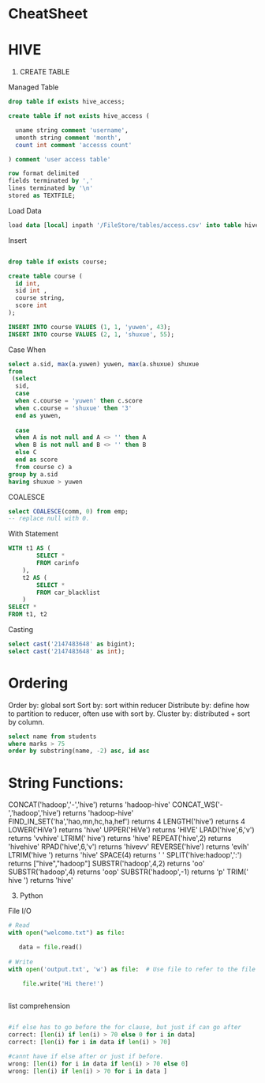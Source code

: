 # CheatSheet

# HIVE

1. CREATE TABLE

Managed Table
```sql
drop table if exists hive_access;

create table if not exists hive_access (

  uname string comment 'username',
  umonth string comment 'month',
  count int comment 'accesss count'

) comment 'user access table'

row format delimited
fields terminated by ','
lines terminated by '\n'
stored as TEXTFILE;
```

Load Data

```sql
load data [local] inpath '/FileStore/tables/access.csv' into table hive_access;
```

Insert

```sql

drop table if exists course;

create table course (
  id int,
  sid int ,
  course string,
  score int 
);

INSERT INTO course VALUES (1, 1, 'yuwen', 43);
INSERT INTO course VALUES (2, 1, 'shuxue', 55);
```

Case When

```sql
select a.sid, max(a.yuwen) yuwen, max(a.shuxue) shuxue
from
 (select 
  sid,
  case 
  when c.course = 'yuwen' then c.score
  when c.course = 'shuxue' then '3'
  end as yuwen,
  
  case 
  when A is not null and A <> '' then A
  when B is not null and B <> '' then B
  else C
  end as score  
  from course c) a
group by a.sid
having shuxue > yuwen
```

COALESCE
```sql
select COALESCE(comm, 0) from emp;
-- replace null with 0.
```

With Statement

```sql
WITH t1 AS (
		SELECT *
		FROM carinfo
	), 
	t2 AS (
		SELECT *
		FROM car_blacklist
	)
SELECT *
FROM t1, t2
```

Casting

```sql
select cast('2147483648' as bigint);
select cast('2147483648' as int);
```

# Ordering
Order by: global sort
Sort by: sort within reducer
Distribute by: define how to partition to reducer, often use with sort by.
Cluster by: distributed + sort by column.

```sql
select name from students 
where marks > 75 
order by substring(name, -2) asc, id asc
```

# String Functions:
CONCAT('hadoop','-','hive') returns 'hadoop-hive'
CONCAT_WS('-','hadoop','hive') returns 'hadoop-hive'
FIND_IN_SET('ha','hao,mn,hc,ha,hef') returns 4
LENGTH('hive') returns 4
LOWER('HiVe') returns 'hive'
UPPER('HiVe') returns 'HIVE'
LPAD('hive',6,'v') returns 'vvhive'
LTRIM('   hive') returns 'hive'
REPEAT('hive',2) returns 'hivehive'
RPAD('hive',6,'v') returns 'hivevv'
REVERSE('hive') returns 'evih'
LTRIM('hive   ') returns 'hive'
SPACE(4) returns '    '
SPLIT('hive:hadoop',':') returns ["hive","hadoop"]
SUBSTR('hadoop',4,2) returns 'oo'
SUBSTR('hadoop',4) returns 'oop'
SUBSTR('hadoop',-1) returns 'p'
TRIM('   hive   ') returns 'hive'

3. Python

File I/O

```python
# Read
with open("welcome.txt") as file:

   data = file.read()
   
# Write
with open('output.txt', 'w') as file:  # Use file to refer to the file object

    file.write('Hi there!')
    
```

list comprehension

```python

#if else has to go before the for clause, but just if can go after
correct: [len(i) if len(i) > 70 else 0 for i in data]
correct: [len(i) for i in data if len(i) > 70]

#cannt have if else after or just if before.
wrong: [len(i) for i in data if len(i) > 70 else 0]
wrong: [len(i) if len(i) > 70 for i in data ]

```
